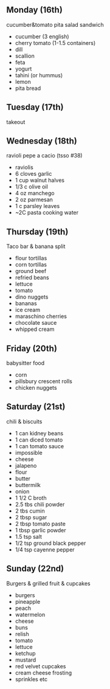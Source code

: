 ## Monday (16th)
cucumber&tomato pita salad sandwich
- cucumber (3 english)
- cherry tomato (1-1.5 containers)
- dill
- scallion
- feta
- yogurt
- tahini (or hummus)
- lemon
- pita bread

## Tuesday (17th)
takeout

## Wednesday (18th)
ravioli pepe a cacio (tsso #38)
- raviolis
- 6 cloves garlic
- 1 cup walnut halves
- 1/3 c olive oil
- 4 oz manchego
- 2 oz parmesan
- 1 c parsley leaves
- ~2C pasta cooking water

## Thursday (19th)
Taco bar & banana split
- flour tortillas
- corn tortillas
- ground beef
- refried beans
- lettuce
- tomato
- dino nuggets
- bananas
- ice cream
- maraschino cherries
- chocolate sauce
- whipped cream

## Friday (20th)
babysitter food
- corn
- pillsbury crescent rolls
- chicken nuggets

## Saturday (21st)
chili & biscuits
- 1 can kidney beans
- 1 can diced tomato
- 1 can tomato sauce 
- impossible
- cheese
- jalapeno
- flour
- butter
- buttermilk
- onion
- 1 1/2 C broth
- 2.5 tbs chili powder
- 2 tbs cumin
- 2 tbsp sugar
- 2 tbsp tomato paste
- 1 tbsp garlic powder
- 1.5 tsp salt
- 1/2 tsp ground black pepper
- 1/4 tsp cayenne pepper


## Sunday (22nd)
Burgers & grilled fruit & cupcakes
- burgers 
- pineapple
- peach
- watermelon
- cheese
- buns
- relish
- tomato
- lettuce
- ketchup
- mustard
- red velvet cupcakes
- cream cheese frosting
- sprinkles etc



